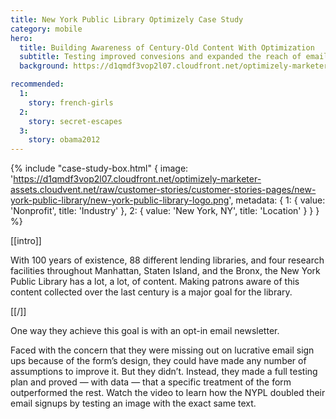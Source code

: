 ```yaml
---
title: New York Public Library Optimizely Case Study
category: mobile
hero:
  title: Building Awareness of Century-Old Content With Optimization
  subtitle: Testing improved convesions and expanded the reach of email marketing
  background: https://d1qmdf3vop2l07.cloudfront.net/optimizely-marketer-assets.cloudvent.net/raw/customer-stories/customer-stories-pages/new-york-public-library/nypl-hero.jpg

recommended:
  1:
    story: french-girls
  2:
    story: secret-escapes
  3:
    story: obama2012
---
```


{% include "case-study-box.html"
  {
    image: 'https://d1qmdf3vop2l07.cloudfront.net/optimizely-marketer-assets.cloudvent.net/raw/customer-stories/customer-stories-pages/new-york-public-library/new-york-public-library-logo.png',
    metadata: {
      1: {
        value: 'Nonprofit',
        title: 'Industry'
      },
      2: {
        value: 'New York, NY',
        title: 'Location'
      }
    }
  }
%}


[[intro]]

With 100 years of existence, 88 different lending libraries, and four research facilities throughout Manhattan, Staten Island, and the Bronx, the New York Public Library has a lot, a lot, of content. Making patrons aware of this content collected over the last century is a major goal for the library.

[[/]]

One way they achieve this goal is with an opt-in email newsletter.

Faced with the concern that they were missing out on lucrative email sign ups because of the form’s design, they could have made any number of assumptions to improve it. But they didn’t. Instead, they made a full testing plan and proved — with data — that a specific treatment of the form outperformed the rest. Watch the video to learn how the NYPL doubled their email signups by testing an image with the exact same text.

<script type="text/javascript" id="vidyard_embed_code_Ymp7YM3V4YEdeP5pXxLhDA" src="//play.vidyard.com/Ymp7YM3V4YEdeP5pXxLhDA.js?v=3.1&type=inline"></script>
